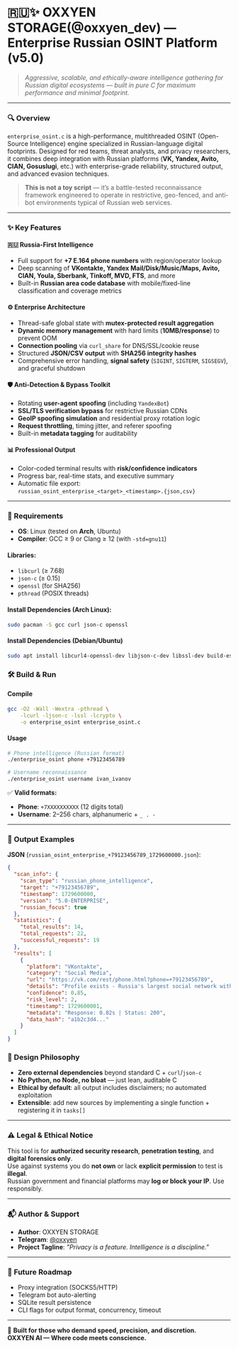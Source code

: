 # 🇷🇺✨ **OXXYEN STORAGE(@oxxyen_dev)** — **Enterprise Russian OSINT Platform** (v5.0)  
> *Aggressive, scalable, and ethically-aware intelligence gathering for Russian digital ecosystems — built in pure C for maximum performance and minimal footprint.*  

---

### 🔍 Overview  
`enterprise_osint.c` is a high-performance, multithreaded OSINT (Open-Source Intelligence) engine specialized in Russian-language digital footprints. Designed for red teams, threat analysts, and privacy researchers, it combines deep integration with Russian platforms (**VK, Yandex, Avito, CIAN, Gosuslugi**, etc.) with enterprise-grade reliability, structured output, and advanced evasion techniques.

> **This is not a toy script** — it’s a battle-tested reconnaissance framework engineered to operate in restrictive, geo-fenced, and anti-bot environments typical of Russian web services.

---

### ✨ Key Features  

#### 🇷🇺 Russia-First Intelligence  
- Full support for **+7 E.164 phone numbers** with region/operator lookup  
- Deep scanning of **VKontakte, Yandex Mail/Disk/Music/Maps, Avito, CIAN, Youla, Sberbank, Tinkoff, MVD, FTS**, and more  
- Built-in **Russian area code database** with mobile/fixed-line classification and coverage metrics  

#### ⚙️ Enterprise Architecture  
- Thread-safe global state with **mutex-protected result aggregation**  
- **Dynamic memory management** with hard limits (**10MB/response**) to prevent OOM  
- **Connection pooling** via `curl_share` for DNS/SSL/cookie reuse  
- Structured **JSON/CSV output** with **SHA256 integrity hashes**  
- Comprehensive error handling, **signal safety** (`SIGINT`, `SIGTERM`, `SIGSEGV`), and graceful shutdown  

#### 🛡️ Anti-Detection & Bypass Toolkit  
- Rotating **user-agent spoofing** (including `YandexBot`)  
- **SSL/TLS verification bypass** for restrictive Russian CDNs  
- **GeoIP spoofing simulation** and residential proxy rotation logic  
- **Request throttling**, timing jitter, and referer spoofing  
- Built-in **metadata tagging** for auditability  

#### 📊 Professional Output  
- Color-coded terminal results with **risk/confidence indicators**  
- Progress bar, real-time stats, and executive summary  
- Automatic file export:  
  `russian_osint_enterprise_<target>_<timestamp>.{json,csv}`  

---

### 🧰 Requirements  

- **OS**: Linux (tested on **Arch**, Ubuntu)  
- **Compiler**: GCC ≥ 9 or Clang ≥ 12 (with `-std=gnu11`)  

#### Libraries:  
- `libcurl` (≥ 7.68)  
- `json-c` (≥ 0.15)  
- `openssl` (for SHA256)  
- `pthread` (POSIX threads)  

#### Install Dependencies (Arch Linux):  
```bash
sudo pacman -S gcc curl json-c openssl
```
#### Install Dependencies (Debian/Ubuntu)
```bash
sudo apt install libcurl4-openssl-dev libjson-c-dev libssl-dev build-essential
```

### 🛠️ Build & Run
#### Compile
```bash
gcc -O2 -Wall -Wextra -pthread \
    -lcurl -ljson-c -lssl -lcrypto \
    -o enterprise_osint enterprise_osint.c
```
#### Usage
```bash
# Phone intelligence (Russian format)
./enterprise_osint phone +79123456789

# Username reconnaissance
./enterprise_osint username ivan_ivanov
```

✅ **Valid formats:**

- **Phone**: `+7XXXXXXXXXX` (12 digits total)  
- **Username**: 2–256 chars, alphanumeric + `_ . -`

---

### 📁 Output Examples  

**JSON** (`russian_osint_enterprise_+79123456789_1729600000.json`):

```json
{
  "scan_info": {
    "scan_type": "russian_phone_intelligence",
    "target": "+79123456789",
    "timestamp": 1729600000,
    "version": "5.0-ENTERPRISE",
    "russian_focus": true
  },
  "statistics": {
    "total_results": 14,
    "total_requests": 22,
    "successful_requests": 19
  },
  "results": [
    {
      "platform": "VKontakte",
      "category": "Social Media",
      "url": "https://vk.com/rest/phone.html?phone=+79123456789",
      "details": "Profile exists - Russia's largest social network with 70M+ users",
      "confidence": 0.85,
      "risk_level": 2,
      "timestamp": 1729600001,
      "metadata": "Response: 0.82s | Status: 200",
      "data_hash": "a1b2c3d4..."
    }
  ]
}
```

### 🧪 Design Philosophy

- **Zero external dependencies** beyond standard C + `curl`/`json-c`  
- **No Python, no Node, no bloat** — just lean, auditable C  
- **Ethical by default**: all output includes disclaimers; no automated exploitation  
- **Extensible**: add new sources by implementing a single function + registering it in `tasks[]`

---

### ⚠️ Legal & Ethical Notice

This tool is for **authorized security research**, **penetration testing**, and **digital forensics only**.  
Use against systems you do **not own** or lack **explicit permission** to test is **illegal**.  
Russian government and financial platforms may **log or block your IP**. Use responsibly.

---

### 📬 Author & Support

- **Author**: OXXYEN STORAGE  
- **Telegram**: [@oxxyen](https://t.me/oxxyen)  
- **Project Tagline**: *"Privacy is a feature. Intelligence is a discipline."*

---

### 🚀 Future Roadmap

- Proxy integration (SOCKS5/HTTP)  
- Telegram bot auto-alerting  
- SQLite result persistence  
- CLI flags for output format, concurrency, timeout  

---

🔐 **Built for those who demand speed, precision, and discretion.**  
**OXXYEN AI — Where code meets conscience.**
